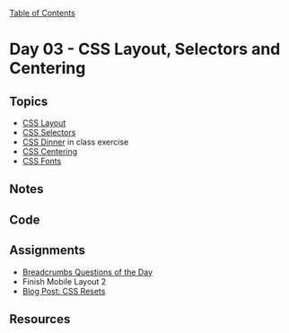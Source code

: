 [Table of Contents](/README.md)

# Day 03 - CSS Layout, Selectors and Centering

## Topics
* [CSS Layout](/units/css-layout/README.md)
* [CSS Selectors](/units/css-selectors/README.md)
* [CSS Dinner](http://flukeout.github.io/) in class exercise
* [CSS Centering](/units/css-centering/README.md)
* [CSS Fonts](https://developers.google.com/fonts/docs/getting_started)

## Notes
<!-- More detailed notes from class, including whiteboard photos etc -->

## Code
<!-- Make sure to update the XX in the folder name if you uncomment this block-->
<!-- [Code we wrote in class today](https://github.com/TIY-Austin-Front-End-Engineering/Curriculum/tree/feb2016/notes/day-XX/code) -->

## Assignments
* [Breadcrumbs Questions of the Day](https://online.theironyard.com/library/paths/115/units/377/assignments/644)
* Finish Mobile Layout 2
* [Blog Post: CSS Resets](https://online.theironyard.com/library/paths/115/units/377/assignments/645)

## Resources
